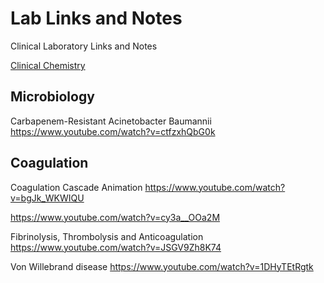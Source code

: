 # Lab Links and Notes

Clinical Laboratory Links and Notes


[Clinical Chemistry](<clinical chemistry/README.md>)


## Microbiology

Carbapenem-Resistant Acinetobacter Baumannii  https://www.youtube.com/watch?v=ctfzxhQbG0k


## Coagulation

Coagulation Cascade Animation  https://www.youtube.com/watch?v=bgJk_WKWIQU  

https://www.youtube.com/watch?v=cy3a__OOa2M 

Fibrinolysis, Thrombolysis and Anticoagulation  https://www.youtube.com/watch?v=JSGV9Zh8K74

Von Willebrand disease  https://www.youtube.com/watch?v=1DHyTEtRgtk
